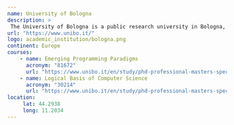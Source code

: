 ```yaml
---
name: University of Bologna
description: >
 The University of Bologna is a public research university in Bologna, Italy. Founded in 1088 by an organised student guild (studiorum), it is the world's oldest university in continuous operation and the first degree-awarding institution of higher learning.
url: "https://www.unibo.it/"
logo: academic_institution/bologna.png
continent: Europe
courses:
    - name: Emerging Programming Paradigms
      acronym: "81672"
      url: "https://www.unibo.it/en/study/phd-professional-masters-specialisation-schools-and-other-programmes/course-unit-catalogue/course-unit/2023/479059"
    - name: Logical Basis of Computer Science
      acronym: "30214"
      url: "https://www.unibo.it/en/study/phd-professional-masters-specialisation-schools-and-other-programmes/course-unit-catalogue/course-unit/2023/479027"
location:
     lat: 44.2938
     long: 11.2034
---
```


